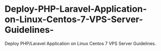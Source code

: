 # Deploy-PHP-Laravel-Application-on-Linux-Centos-7-VPS-Server-Guidelines-
Deploy PHP/Laravel Application on Linux Centos 7 VPS Server Guidelines. 
